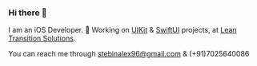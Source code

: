 ### Hi there 👋
I am an iOS Developer.
🔭 Working on [UIKit](https://developer.apple.com/documentation/uikit/) & [SwiftUI](https://developer.apple.com/documentation/swiftui/) projects, at [Lean Transition Solutions](https://www.leantransitionsolutions.com/).

You can reach me through stebinalex96@gmail.com & (+91)7025640086

<!--
**StebinAlex/StebinAlex** is a ✨ _special_ ✨ repository because its `README.md` (this file) appears on your GitHub profile.

Here are some ideas to get you started:

- 🔭 I’m currently working on ...
- 🌱 I’m currently learning ...
- 👯 I’m looking to collaborate on ...
- 🤔 I’m looking for help with ...
- 💬 Ask me about ...
- 📫 How to reach me: ...
- 😄 Pronouns: ...
- ⚡ Fun fact: ...
-->
